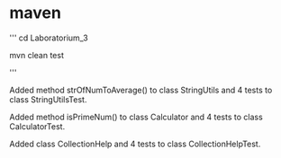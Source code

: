 # maven
'''
сd Laboratorium_3

mvn clean test

'''



Added method strOfNumToAverage() to class StringUtils and 
4 tests to class StringUtilsTest.

Added method isPrimeNum() to class Calculator and 
4 tests to class CalculatorTest.

Added  class CollectionHelp and 
4 tests to class CollectionHelpTest.
